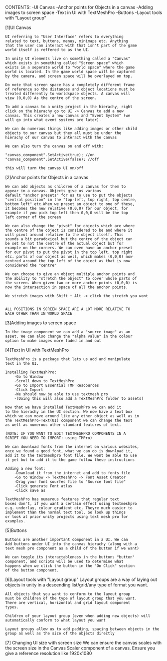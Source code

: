 CONTENTS:
    -UI Canvas
    -Anchor points for Objects in a canvas
    -Adding images to screen space
    -Text in UI with TextMeshPro
    -Buttons
    -Layout tools with "Layout group"


[1]UI Canvas

    UI referring to "User Interface" refers to everything 
    related to text, buttons, menus, minimaps etc. Anything
    that the user can interact with that isn't part of the game 
    world itself is reffered to as the UI.

    In unity UI elements live on something called a "Canvas"
    which exists in something called "Screen space" which 
    exists in a seperate world to "world space" where the game 
    world is located. In the game world space will be captured
    by the camera, and screen space will be overlayed on top.

    Do note that screen space has a completely different frame
    of reference so the distances and object locations must be 
    treated differently to worldspace objects. A canvas will 
    view (0,0,0) As the centre of the screen.

    To add a canvas to a unity project in the hierachy, right 
    click on the hierachy go to UI -> Canvas to add a new 
    canvas. This creates a new canvas and "Event System" (we 
    will go into what event systems are later).

    We can do numerous things like adding images or other child
    objects to our canvas but they all must be under the 
    hierachy of our canvas to interact with the canvas

    We can also turn the canvas on and off with:

    "canvas_component".SetActive(true); //on
    "canvas_component".SetActive(false); //off

    this will turn the canvas UI on/off
 
[2]Anchor points for Objects in a canvas

    We can add objects as children of a canvas for them to 
    appear in a canvas. Objects give us various
    default "anchor presets" for us to use to put the objects 
    "central position" in the "top-left, top right, top centre, 
    bottom left" etc.When we preset an object to one of these, 
    it becomes the new relative (0,0,0) for our object, for 
    example if you pick top left then 0,0,0 will be the top 
    left corner of the screen

    We can also change the "pivot" for objects which are where
    the centre of the object is considered to be and where it 
    will pivot around relative to the object itself. This 
    sounds a bit paradoxical but the centre of the object can 
    be set to not the centre of the actual object but for 
    example on the corners. We can even have an anchor preset 
    for our pivot to put the pivot in the top left, top right 
    etc. parts of our object as well, which makes (0,0,0) now 
    centred around the top left of the object as that is now 
    considered the "centre"

    We can choose to give an object multiple anchor points and 
    the ability to "stretch the object" to cover whole parts of 
    the screen. When given two or more anchor points (0,0,0) is 
    now the intersection in space of all the anchor points.

    We stretch images with Shift + Alt -> click the stretch you want


    ALL POSITIONS IN SCREEN SPACE ARE A LOT MORE RELATIVE TO 
    EACH OTHER THAN IN WORLD SPACE

[3]Adding images to screen space

    In the image component we can add a "source image" as an
    asset. We can also change the "alpha value" in the colour
    option to make images more faded in and out

[4]Text in UI with TextMeshPro
    
    TextMeshPro is a package that lets us add and manipulate 
    text in the UI.

    Installing TextMeshPro:
        -Go to Window
        -Scroll down to TextMeshPro
        -Go to Import Essential TMP Rescources
        -Click Import
        -We should now be able to use textmesh pro
        -(Doing this will also add a TextMeshPro folder to assets)

    Now that we have installed TextMeshPro we can add it
    to the hierachy in the UI section. We now have a text box
    which we can move around like any other object as well as in
    the TextMeshPro-Text(UI) component we can change the text
    as well as numerous other standard features of text.

    (NOTE: IF YOU WANT TO EDIT TEXTMESHPRO COMPONENTS IN A 
    SCRIPT YOU NEED TO IMPORT: using TMPro)

    We can download fonts from the internet on various websites,
    once we found a good font, what we can do is download it,
    add it to the textmeshpro font file. We wont be able to use
    it yet but to add it to the game follow these instructions

    Adding a new font:
        -Download it from the internet and add to fonts file
        -Go to Window -> TextMeshPro -> Font Asset Creator
        -Drag your font sourfec file to "Source font file"
        -Click generate Font atlas
        -Click save as
    
    TextMeshPro has numerous features that regular text
    boxes don't, if you want a certain effect using textmeshpro
    e.g. underlay, colour gradient etc. Theyre much easier to
    implement than the normal text tool. So look up things
    or look at prior unity projects using text mesh pro for
    examples.

[5]Buttons
    
    Buttons are another important component in a UI. We can
    Add buttons under UI into the canvas hierachy (along with a 
    text mesh pro component as a child of the button if we want)

    We can toggle its interactableness in the buttons "button" 
    component, and scripts will be used to determine what 
    happens when we click the button in the "On Click" section 
    of the button component.

[6]Layout tools with "Layout group"
    Layout groups are a way of laying out objects in unity in
    a descending list/grid/any type of format you want.

    All objects that you want to conform to the layout group
    must be children of the type of layout group that you want.
    There are vertical, horizontal and grid layout component 
    types.

    Children of your layout group (even when adding new objects) will automatically conform to what layout you want

    Layout groups allow us to add padding, spacing between objects in the group as well as the size of the objects directly

[7] Changing UI size with screen size
    We can ensure the canvas scales with the screen size in the
    Canvas Scaler component of a canvas. Ensure you give a reference resolution like 1920x1080